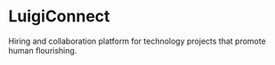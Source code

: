 # LuigiConnect
Hiring and collaboration platform for technology projects that promote human flourishing.
